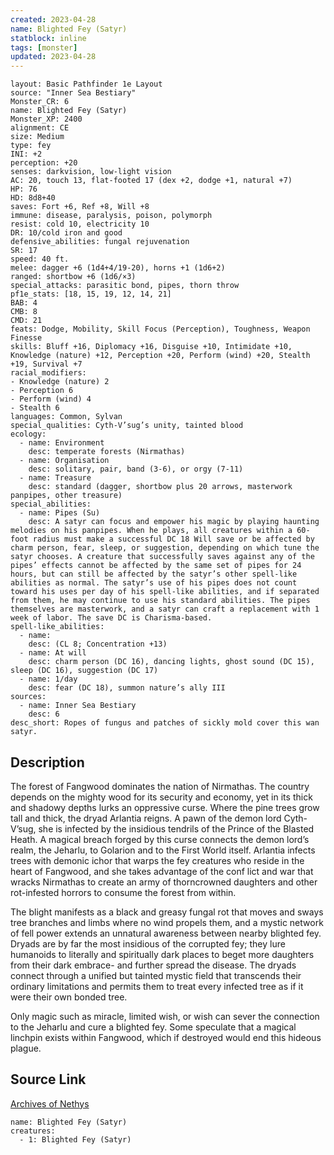 ```yaml
---
created: 2023-04-28
name: Blighted Fey (Satyr)
statblock: inline
tags: [monster]
updated: 2023-04-28
---
```

```statblock
layout: Basic Pathfinder 1e Layout
source: "Inner Sea Bestiary"
Monster_CR: 6
name: Blighted Fey (Satyr)
Monster_XP: 2400
alignment: CE
size: Medium
type: fey
INI: +2
perception: +20
senses: darkvision, low-light vision
AC: 20, touch 13, flat-footed 17 (dex +2, dodge +1, natural +7)
HP: 76
HD: 8d8+40
saves: Fort +6, Ref +8, Will +8
immune: disease, paralysis, poison, polymorph
resist: cold 10, electricity 10
DR: 10/cold iron and good
defensive_abilities: fungal rejuvenation
SR: 17
speed: 40 ft.
melee: dagger +6 (1d4+4/19-20), horns +1 (1d6+2)
ranged: shortbow +6 (1d6/×3)
special_attacks: parasitic bond, pipes, thorn throw
pf1e_stats: [18, 15, 19, 12, 14, 21]
BAB: 4
CMB: 8
CMD: 21
feats: Dodge, Mobility, Skill Focus (Perception), Toughness, Weapon Finesse
skills: Bluff +16, Diplomacy +16, Disguise +10, Intimidate +10, Knowledge (nature) +12, Perception +20, Perform (wind) +20, Stealth +19, Survival +7
racial_modifiers:
- Knowledge (nature) 2
- Perception 6
- Perform (wind) 4
- Stealth 6
languages: Common, Sylvan
special_qualities: Cyth-V’sug’s unity, tainted blood
ecology:
  - name: Environment
    desc: temperate forests (Nirmathas)
  - name: Organisation
    desc: solitary, pair, band (3-6), or orgy (7-11)
  - name: Treasure
    desc: standard (dagger, shortbow plus 20 arrows, masterwork panpipes, other treasure)
special_abilities:
  - name: Pipes (Su)
    desc: A satyr can focus and empower his magic by playing haunting melodies on his panpipes. When he plays, all creatures within a 60-foot radius must make a successful DC 18 Will save or be affected by charm person, fear, sleep, or suggestion, depending on which tune the satyr chooses. A creature that successfully saves against any of the pipes’ effects cannot be affected by the same set of pipes for 24 hours, but can still be affected by the satyr’s other spell-like abilities as normal. The satyr’s use of his pipes does not count toward his uses per day of his spell-like abilities, and if separated from them, he may continue to use his standard abilities. The pipes themselves are masterwork, and a satyr can craft a replacement with 1 week of labor. The save DC is Charisma-based.
spell-like_abilities:
  - name:
    desc: (CL 8; Concentration +13)
  - name: At will
    desc: charm person (DC 16), dancing lights, ghost sound (DC 15), sleep (DC 16), suggestion (DC 17)
  - name: 1/day
    desc: fear (DC 18), summon nature’s ally III
sources:
  - name: Inner Sea Bestiary
    desc: 6
desc_short: Ropes of fungus and patches of sickly mold cover this wan satyr.
```
## Description
The forest of Fangwood dominates the nation of Nirmathas. The country depends on the mighty wood for its security and economy, yet in its thick and shadowy depths lurks an oppressive curse. Where the pine trees grow tall and thick, the dryad Arlantia reigns. A pawn of the demon lord Cyth-V’sug, she is infected by the insidious tendrils of the Prince of the Blasted Heath. A magical breach forged by this curse connects the demon lord’s realm, the Jeharlu, to Golarion and to the First World itself. Arlantia infects trees with demonic ichor that warps the fey creatures who reside in the heart of Fangwood, and she takes advantage of the conf lict and war that wracks Nirmathas to create an army of thorncrowned daughters and other rot-infested horrors to consume the forest from within.

The blight manifests as a black and greasy fungal rot that moves and sways tree branches and limbs where no wind propels them, and a mystic network of fell power extends an unnatural awareness between nearby blighted fey. Dryads are by far the most insidious of the corrupted fey; they lure humanoids to literally and spiritually dark places to beget more daughters from their dark embrace- and further spread the disease. The dryads connect through a unified but tainted mystic field that transcends their ordinary limitations and permits them to treat every infected tree as if it were their own bonded tree.

Only magic such as miracle, limited wish, or wish can sever the connection to the Jeharlu and cure a blighted fey. Some speculate that a magical linchpin exists within Fangwood, which if destroyed would end this hideous plague.
## Source Link
[Archives of Nethys](https://aonprd.com/MonsterDisplay.aspx?ItemName=Blighted%20Fey%20(Satyr))
```encounter-table
name: Blighted Fey (Satyr)
creatures:
  - 1: Blighted Fey (Satyr)
```
